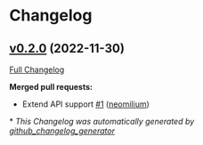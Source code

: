 # Changelog

## [v0.2.0](https://github.com/opus-codium/ruby-taiga/tree/v0.2.0) (2022-11-30)

[Full Changelog](https://github.com/opus-codium/ruby-taiga/compare/v0.1.0...v0.2.0)

**Merged pull requests:**

- Extend API support [\#1](https://github.com/opus-codium/ruby-taiga/pull/1) ([neomilium](https://github.com/neomilium))



\* *This Changelog was automatically generated by [github_changelog_generator](https://github.com/github-changelog-generator/github-changelog-generator)*
